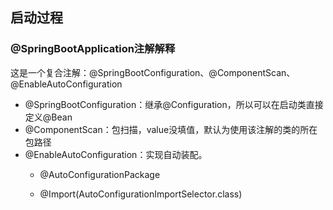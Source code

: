 ## 启动过程
### @SpringBootApplication注解解释
这是一个复合注解：@SpringBootConfiguration、@ComponentScan、@EnableAutoConfiguration  
- @SpringBootConfiguration：继承@Configuration，所以可以在启动类直接定义@Bean 
- @ComponentScan：包扫描，value没填值，默认为使用该注解的类的所在包路径
- @EnableAutoConfiguration：实现自动装配。
  - @AutoConfigurationPackage
    
  - @Import(AutoConfigurationImportSelector.class)
